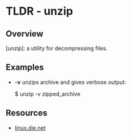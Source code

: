 TLDR - unzip
==========

Overview
--------

[unzip]: a utility for decompressing files.

Examples
--------

- **-v**  unzips archive and gives verbose output:

    $ unzip -v zipped_archive

Resources
---------

- [linux.die.net](http://linux.die.net/man/1/unzip)
